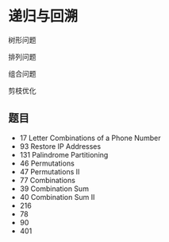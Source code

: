 # 递归与回溯

树形问题

排列问题

组合问题

剪枝优化

## 题目

* 17 Letter Combinations of a Phone Number
* 93 Restore IP Addresses
* 131 Palindrome Partitioning
* 46 Permutations
* 47 Permutations II
* 77 Combinations
* 39 Combination Sum
* 40 Combination Sum II
* 216 
* 78 
* 90 
* 401 